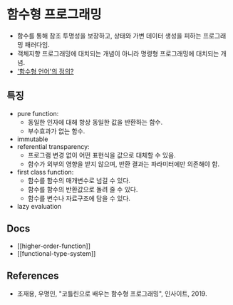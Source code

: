# 함수형 프로그래밍

* 함수를 통해 참조 투명성을 보장하고, 상태와 가변 데이터 생성을 피하는 프로그래밍 패러다임.
* 객체지향 프로그래밍에 대치되는 개념이 아니라 명령형 프로그래밍에 대치되는 개념.
* ['함수형 언어'의 정의?](https://twitter.com/simnalamburt/status/872282854784327681)

## 특징

* pure function:
  * 동일한 인자에 대해 항상 동일한 값을 반환하는 함수.
  * 부수효과가 없는 함수.
* immutable
* referential transparency:
  * 프로그램 변경 없이 어떤 표현식을 값으로 대체할 수 있음.
  * 함수가 외부의 영향을 받지 않으며, 반환 결과는 파라미터에만 의존해야 함.
* first class function:
  * 함수를 함수의 매개변수로 넘길 수 있다.
  * 함수를 함수의 반환값으로 돌려 줄 수 있다.
  * 함수를 변수나 자료구조에 담을 수 있다.
* lazy evaluation

## Docs

* [[higher-order-function]]
* [[functional-type-system]]

## References

* 조재용, 우명인, "코틀린으로 배우는 함수형 프로그래밍", 인사이트, 2019.
